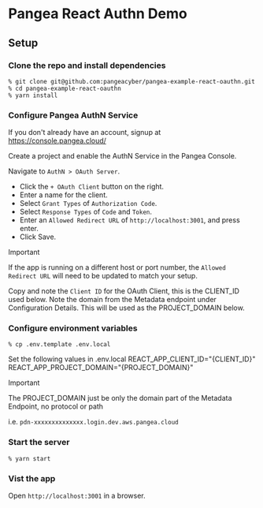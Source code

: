 # Pangea React Authn Demo

## Setup

### Clone the repo and install dependencies

```
% git clone git@github.com:pangeacyber/pangea-example-react-oauthn.git
% cd pangea-example-react-oauthn
% yarn install
```

### Configure Pangea AuthN Service

If you don't already have an account, signup at https://console.pangea.cloud/

Create a project and enable the AuthN Service in the Pangea Console.

Navigate to `AuthN > OAuth Server`.
- Click the `+ OAuth Client` button on the right.
- Enter a name for the client.
- Select `Grant Types` of `Authorization Code`.
- Select `Response Types` of `Code` and `Token`.
- Enter an `Allowed Redirect URL` of `http://localhost:3001`, and press enter.
- Click Save.

> [!IMPORTANT]
> If the app is running on a different host or port number, the `Allowed Redirect URL` will need to be updated to match your setup.

Copy and note the `Client ID` for the OAuth Client, this is the CLIENT_ID used below.
Note the domain from the Metadata endpoint under Configuration Details. This will be used as the PROJECT_DOMAIN below.


### Configure environment variables
```
% cp .env.template .env.local
```

Set the following values in .env.local
REACT_APP_CLIENT_ID="{CLIENT_ID}"
REACT_APP_PROJECT_DOMAIN="{PROJECT_DOMAIN}"

> [!IMPORTANT]
> The PROJECT_DOMAIN just be only the domain part of the Metadata Endpoint, no protocol or path
> 
> i.e. `pdn-xxxxxxxxxxxxxx.login.dev.aws.pangea.cloud`


### Start the server
```
% yarn start
```

### Vist the app

Open `http://localhost:3001` in a browser.
